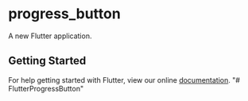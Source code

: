 # progress_button

A new Flutter application.

## Getting Started

For help getting started with Flutter, view our online
[documentation](https://flutter.io/).
"# FlutterProgressButton" 
